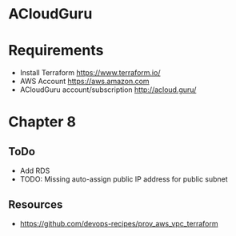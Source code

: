 # ACloudGuru

# Requirements
- Install Terraform https://www.terraform.io/
- AWS Account https://aws.amazon.com
- ACloudGuru account/subscription http://acloud.guru/

# Chapter 8

## ToDo
- Add RDS
- TODO: Missing auto-assign public IP address for public subnet

## Resources
- https://github.com/devops-recipes/prov_aws_vpc_terraform
